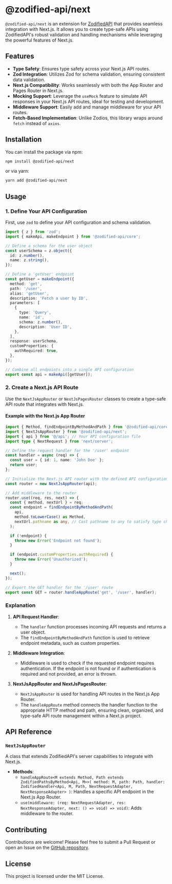 # @zodified-api/next

`@zodified-api/next` is an extension for [ZodifiedAPI](https://www.npmjs.com/package/@zodified-api/core) that provides seamless integration with Next.js. It allows you to create type-safe APIs using ZodifiedAPI's robust validation and handling mechanisms while leveraging the powerful features of Next.js.

## Features

- **Type Safety**: Ensures type safety across your Next.js API routes.
- **Zod Integration**: Utilizes Zod for schema validation, ensuring consistent data validation.
- **Next.js Compatibility**: Works seamlessly with both the App Router and Pages Router in Next.js.
- **Mocking Support**: Leverage the `useMock` feature to simulate API responses in your Next.js API routes, ideal for testing and development.
- **Middleware Support**: Easily add and manage middleware for your API routes.
- **Fetch-Based Implementation**: Unlike Zodios, this library wraps around `fetch` instead of `axios`.

## Installation

You can install the package via npm:

```bash
npm install @zodified-api/next
```

or via yarn:

```bash
yarn add @zodified-api/next
```

## Usage

### 1. Define Your API Configuration

First, use `zod` to define your API configuration and schema validation.

```typescript
import { z } from 'zod';
import { makeApi, makeEndpoint } from '@zodified-api/core';

// Define a schema for the user object
const userSchema = z.object({
  id: z.number(),
  name: z.string(),
});

// Define a 'getUser' endpoint
const getUser = makeEndpoint({
  method: 'get',
  path: '/user',
  alias: 'getUser',
  description: 'Fetch a user by ID',
  parameters: [
    {
      type: 'Query',
      name: 'id',
      schema: z.number(),
      description: 'User ID',
    },
  ],
  response: userSchema,
  customProperties: {
    authRequired: true,
  },
});

// Combine all endpoints into a single API configuration
export const api = makeApi([getUser]);
```

### 2. Create a Next.js API Route

Use the `NextJsAppRouter` or `NextJsPagesRouter` classes to create a type-safe API route that integrates with Next.js.

#### Example with the Next.js App Router

```typescript
import { Method, findEndpointByMethodAndPath } from '@zodified-api/core';
import { NextJsAppRouter } from '@zodified-api/next';
import { api } from '@/api'; // Your API configuration file
import type { NextRequest } from 'next/server';

// Define the request handler for the '/user' endpoint
const handler = async (req) => {
  const user = { id: 1, name: 'John Doe' };
  return user;
};

// Initialize the Next.js API router with the defined API configuration
const router = new NextJsAppRouter(api);

// Add middleware to the router
router.use((req, res, next) => {
  const { method, nextUrl } = req;
  const endpoint = findEndpointByMethodAndPath(
    api,
    method.toLowerCase() as Method,
    nextUrl.pathname as any, // Cast pathname to any to satisfy type checks
  );

  if (!endpoint) {
    throw new Error('Endpoint not found');
  }

  if (endpoint.customProperties.authRequired) {
    throw new Error('Unauthorized');
  }

  next();
});

// Export the GET handler for the '/user' route
export const GET = router.handleAppRoute('get', '/user', handler);
```

### Explanation

1. **API Request Handler**:
   - The `handler` function processes incoming API requests and returns a user object.
   - The `findEndpointByMethodAndPath` function is used to retrieve endpoint metadata, such as custom properties.

2. **Middleware Integration**:
   - Middleware is used to check if the requested endpoint requires authentication. If the endpoint is not found or if authentication is required and not provided, an error is thrown.

3. **NextJsAppRouter and NextJsPagesRouter**:
   - `NextJsAppRouter` is used for handling API routes in the Next.js App Router.
   - The `handleAppRoute` method connects the handler function to the appropriate HTTP method and path, ensuring clean, organized, and type-safe API route management within a Next.js project.

## API Reference

### `NextJsAppRouter`

A class that extends ZodifiedAPI's server capabilities to integrate with Next.js.

- **Methods**:
  - `handleAppRoute<M extends Method, Path extends ZodifiedPathsByMethod<Api, M>>(
      method: M,
      path: Path,
      handler: ZodifiedHandler<Api, M, Path, NextRequestAdapter, NextResponseAdapter>
    )`: Handles a specific API endpoint in the Next.js App Router.
  - `use(middleware: (req: NextRequestAdapter, res: NextResponseAdapter, next: () => void) => void)`: Adds middleware to the router.

## Contributing

Contributions are welcome! Please feel free to submit a Pull Request or open an Issue on the [GitHub repository](https://github.com/Euphysics/zodified-api.git).

## License

This project is licensed under the MIT License.
